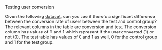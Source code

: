 Testing user conversion

Given the following [dataset](https://docs.google.com/spreadsheets/d/1WnKwSW--x835Uokeq6xInuHg3xxdOyoKcuVfFVcV870/), can you see if there's a significant difference between the conversion rate of users between the test and control group? The relevant columns in the table are conversion and test. The conversion column has values of 0 and 1 which represent if the user converted (1) or not (0). The test table has values of 0 and 1 as well, 0 for the control group and 1 for the test group.
